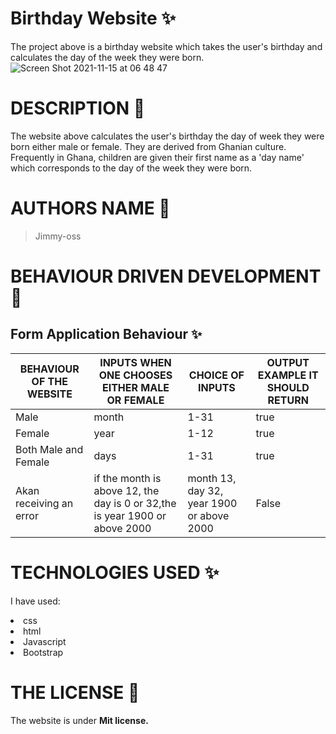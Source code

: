 # Birthday Website &#10024;

The project above is a birthday website which takes the user's birthday and calculates the day of the week they were born.
![Screen Shot 2021-11-15 at 06 48 47](https://user-images.githubusercontent.com/62022158/141720193-7029fd77-9998-4860-9da6-22023c924e63.png)

# DESCRIPTION &#127800;

The website above calculates the user's birthday the day of week they were born either male or female.
They are derived from Ghanian culture.
Frequently in Ghana, children are given their first name as a 'day name'
which corresponds to the day of the week they were born.

# AUTHORS NAME &#129409;

> Jimmy-oss

# BEHAVIOUR DRIVEN DEVELOPMENT &#127800;

<h2>Form Application Behaviour &#10024;</h2>
      <p w3-class="large">
           </div>
 <div class="responsive card-4">   
     <table class="table stripped bordered">
       <thread>
              <tr class="theme">
  <th>BEHAVIOUR OF THE WEBSITE</th>
  <th>INPUTS WHEN ONE CHOOSES EITHER MALE OR FEMALE</th> 
  <th>CHOICE OF INPUTS</th>
 <th>OUTPUT EXAMPLE IT SHOULD RETURN</th>
            </tr>
        </thread>
                    <thead>
                            <tbody>
                                  <tr>
         <td>Male</td>
                  <td>month</td>
                        <td>1-31</td>
                            <td>true</td>
                            </tr>
                        <tr>
    <td>Female</td>
            <td>year</td>
                   <td>1-12</td>
                         <td>true</td>
                          </tr>
                     <tr>
   <td>Both Male and Female</td>
                   <td>days</td>
                   <td>1-31</td>
                    <td>true</td>
                              </tr>
                         <tr>
   <td>Akan receiving an error</td>
   <td>if the month is above 12, the day is 0 or 32,the is year 1900 or above 2000</td>
    <td>month 13, day 32, year 1900 or above 2000</td>
               <td> False</td>
              </tr>
                   </tbody>
                        </thead>
                              </table>
  
  # TECHNOLOGIES USED &#10024;
   I have used: 
         <li>css</li>
         <li>html</li> 
       <li>Javascript</li>
       <li>Bootstrap</li>
           </ul>
 # THE LICENSE &#127800;
The website is under <b>Mit license.</b>
